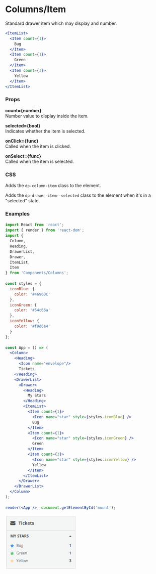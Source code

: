 Columns/Item
==================
Standard drawer item which may display and number.

```jsx
<ItemList>
  <Item count={1}>
    Bug
  </Item>
  <Item count={1}>
    Green
  </Item>
  <Item count={3}>
    Yellow
  </Item>
</ItemList>
```

### Props

**count={number}**  
Number value to display inside the item.

**selected={bool}**  
Indicates whether the item is selected.

**onClick={func}**  
Called when the item is clicked.

**onSelect={func}**  
Called when the item is selected.

### CSS
Adds the `dp-column-item` class to the element.

Adds the `dp-drawer-item--selected` class to the element when it's in a "selected" state.

### Examples

```jsx
import React from 'react';
import { render } from 'react-dom';
import {
  Column,
  Heading,
  DrawerList,
  Drawer,
  ItemList,
  Item
} from 'Components/Columns';

const styles = {
  iconBlue: {
    color: '#4696DC'
  },
  iconGreen: {
    color: '#54c66a'
  },
  iconYellow: {
    color: '#f9d6a4'
  }
};

const App = () => (
  <Column>
    <Heading>
      <Icon name="envelope"/>
      Tickets
    </Heading>
    <DrawerList>
      <Drawer>
        <Heading>
          My Stars
        </Heading>
        <ItemList>
          <Item count={1}>
            <Icon name="star" style={styles.iconBlue} />
            Bug
          </Item>
          <Item count={1}>
            <Icon name="star" style={styles.iconGreen} />
            Green
          </Item>
          <Item count={3}>
            <Icon name="star" style={styles.iconYellow} />
            Yellow
          </Item>
        </ItemList>
      </Drawer>
    </DrawerList>
  </Column>
);

render(<App />, document.getElementById('mount');
```

![Item example](../../assets/images/column-3.png)
